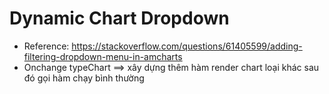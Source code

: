 # Dynamic Chart Dropdown
+ Reference: https://stackoverflow.com/questions/61405599/adding-filtering-dropdown-menu-in-amcharts
+ Onchange typeChart ==> xây dựng thêm hàm render chart loại khác sau đó gọi hàm chạy bình thường